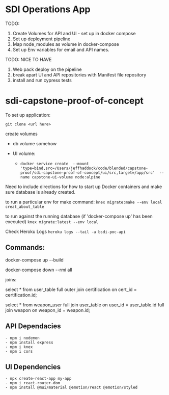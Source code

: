 # SDI Operations App

TODO: 
1. Create Volumes for API and UI - set up in docker compose
1. Set up deployment pipeline
1. Map node_modules as volume in docker-compose
1. Set up Env variables for email and API names.

TODO: NICE TO HAVE
1. Web pack deploy on the pipeline
1. break apart UI and API repositories with Manifest file repository
1. install and run cypress tests

# sdi-capstone-proof-of-concept

To set up application:

`git clone <url here>`

create volumes
* db volume somehow

* UI volume: 
    * `docker service create  --mount 'type=bind,src=/Users/jeffhaddock/code/blended/capstone-proof/sdi-capstone-proof-of-concept/ui/src,target=/app/src'  --name capstone-ui-volume node:alpine`

Need to include directions for how to 
start up Docker containers and make 
sure database is already created.

to run a particular env for make command:
`knex migrate:make --env local creat_about_table`

to run against the running database (if 'docker-compose up' has been executed)
`knex migrate:latest --env local`


Check Heroku Logs
`heroku logs --tail -a bsdi-poc-api`

## Commands:

docker-compose up --build

docker-compose down --rmi all

joins:

select * from user_table full outer join certification  on cert_id = certification.id;

select * from weapon_user full join user_table on user_id = user_table.id full join weapon on weapon_id = weapon.id;

## API Dependacies
    - npm i nodemon
    - npm install express
    - npm i knex
    - npm i cors



## UI Dependencies
    - npx create-react-app my-app
    - npm i react-router-dom
    - npm install @mui/material @emotion/react @emotion/styled

    
